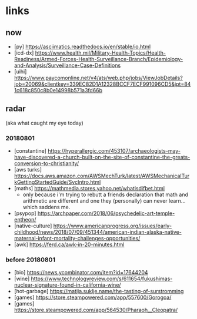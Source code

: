 # links

## now  

* [py] https://asciimatics.readthedocs.io/en/stable/io.html  
* [icd-dx] https://www.health.mil/Military-Health-Topics/Health-Readiness/Armed-Forces-Health-Surveillance-Branch/Epidemiology-and-Analysis/Surveillance-Case-Definitions  
* [uihi] https://www.paycomonline.net/v4/ats/web.php/jobs/ViewJobDetails?job=20069&clientkey=339EC82D1A12328BCCF7ECF991096CD5&jpt=841c618c850c8b0e14998b571a3fd66b  

## radar  
(aka what caught my eye today)  

### 20180801  

* [constantine] https://hyperallergic.com/453107/archaeologists-may-have-discovered-a-church-built-on-the-site-of-constantine-the-greats-conversion-to-christianity/
* [aws turks] https://docs.aws.amazon.com/AWSMechTurk/latest/AWSMechanicalTurkGettingStartedGuide/SvcIntro.html
* [maths] https://mathmedia.stores.yahoo.net/whatisdifbet.html
  * only because i'm trying to rebutt a friends declaration that math and arithmetic are different and one they (personally) can never learn... which saddens me.
* [psypop] https://archpaper.com/2018/06/psychedelic-art-temple-entheon/
* [native-culture] https://www.americanprogress.org/issues/early-childhood/news/2018/07/09/451344/american-indian-alaska-native-maternal-infant-mortality-challenges-opportunities/
* [awk] https://ferd.ca/awk-in-20-minutes.html

### before 20180801

* [bio] https://news.ycombinator.com/item?id=17644204
* [wine] https://www.technologyreview.com/s/611654/fukushimas-nuclear-signature-found-in-california-wine/
* [hot-garbage] https://matija.suklje.name/the-tasting-of-surstromming
* [games] https://store.steampowered.com/app/557600/Gorogoa/
* [games] https://store.steampowered.com/app/564530/Pharaoh__Cleopatra/

